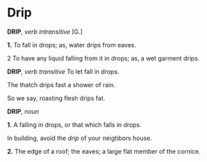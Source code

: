 # Drip

**DRIP**, _verb intransitive_ \[G.\]

**1.** To fall in drops; as, water drips from eaves.

2 To have any liquid falling from it in drops; as, a wet garment drips.

**DRIP**, _verb transitive_ To let fall in drops.

The thatch drips fast a shower of rain.

So we say, roasting flesh drips fat.

**DRIP**, _noun_

**1.** A falling in drops, or that which falls in drops.

In building, avoid the _drip_ of your neighbors house.

**2.** The edge of a roof; the eaves; a large flat member of the cornice.